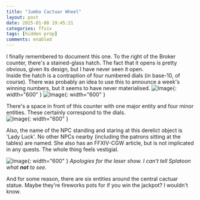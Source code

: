 ```yaml
---
title: "Jumbo Cactuar Wheel"
layout: post
date: 2025-01-08 19:45:21
categories: ffxiv
tags: [hidden prop]
comments: enabled
---
```

I finally remembered to document this one. To the right of the Broker counter, there's a stained-glass hatch. The fact that it opens is pretty obvious, given its design, but I have never seen it open.  
Inside the hatch is a contraption of four numbered dials (in base-10, of course). There was probably an idea to use this to announce a week's winning numbers, but it seems to have never materialised.
![Image](/JC_1.png){: width="600" }  ![Image](/JC_3.png){: width="600" }

There's a space in front of this counter with one major entity and four minor entities. These certainly correspond to the dials.  
![Image](/JC_2.png){: width="600" }

Also, the name of the NPC standing and staring at this derelict object is 'Lady Luck'. No other NPCs nearby (including the patrons sitting at the tables) are named. She also has an FFXIV-CGW article, but is not implicated in any quests.
The whole thing feels vestigial.

![Image](/JC_4.png){: width="600" }
_Apologies for the laser show. I can't tell Splatoon what **not** to see._

And for some reason, there are six entities around the central cactuar statue. Maybe they're fireworks pots for if you win the jackpot? I wouldn't know.


